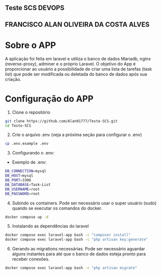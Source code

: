 ## Teste SCS DEVOPS
## FRANCISCO ALAN OLIVEIRA DA COSTA ALVES

# Sobre o APP
A aplicação foi feita em laravel e utiliza o banco de dados Mariadb, nginx (reverse-proxy), adminer e o próprio Laravel. O objetivo do App é proporcionar ao usuário a possibilidade de criar uma lista de tarefas (task list) que pode ser modificada ou deletada do banco de dados após sua criação.

# Configuração do APP
1. Clone o repositório
```bash
git clone https://github.com/Alan01777/Teste-SCS.git
cd Teste-SCS
```

2. Crie o arquivo .env (veja a próxima seção para configurar o .env)
```bash
cp .env.example .env
```

3. Configurando o .env:
- Exemplo de .env:
```bash
DB_CONNECTION=mysql
DB_HOST=mysql
DB_PORT=3306
DB_DATABASE=Task-List
DB_USERNAME=root
DB_PASSWORD=root
```

4. Subindo os containers. Pode ser necessário usar o super usuário (sudo) quando se executar os comandos do docker.
```bash
docker compose up -d
```

5. Instalando as dependências do laravel
```bash
docker compose exec laravel-app bash -c "composer install"
docker compose exec laravel-app bash -c "php artisan key:generate"
```

6. Gerando as migrations necessárias. Pode ser necessário aguardar alguns instantes para até que o banco de dados esteja pronto para receber conexões.
```bash
docker compose exec laravel-app bash -c "php artisan migrate"

```
